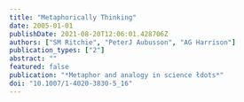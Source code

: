 ```yaml
---
title: "Metaphorically Thinking"
date: 2005-01-01
publishDate: 2021-08-20T12:06:01.428706Z
authors: ["SM Ritchie", "PeterJ Aubusson", "AG Harrison"]
publication_types: ["2"]
abstract: ""
featured: false
publication: "*Metaphor and analogy in science łdots*"
doi: "10.1007/1-4020-3830-5_16"
---
```


